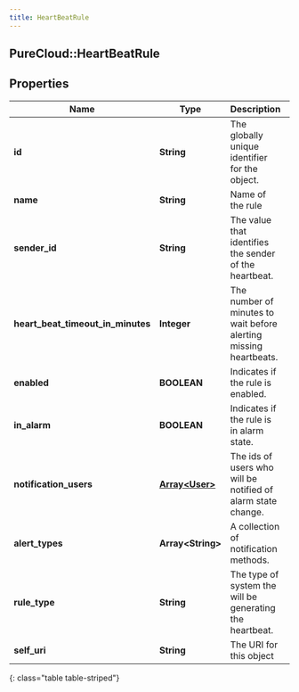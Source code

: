 ```yaml
---
title: HeartBeatRule
---
```

## PureCloud::HeartBeatRule

## Properties

|Name | Type | Description | Notes|
|------------ | ------------- | ------------- | -------------|
| **id** | **String** | The globally unique identifier for the object. | [optional] |
| **name** | **String** | Name of the rule | |
| **sender_id** | **String** | The value that identifies the sender of the heartbeat. | |
| **heart_beat_timeout_in_minutes** | **Integer** | The number of minutes to wait before alerting missing heartbeats. | |
| **enabled** | **BOOLEAN** | Indicates if the rule is enabled. | |
| **in_alarm** | **BOOLEAN** | Indicates if the rule is in alarm state. | [optional] |
| **notification_users** | [**Array&lt;User&gt;**](User.html) | The ids of users who will be notified of alarm state change. | |
| **alert_types** | **Array&lt;String&gt;** | A collection of notification methods. | |
| **rule_type** | **String** | The type of system the will be generating the heartbeat. | |
| **self_uri** | **String** | The URI for this object | [optional] |
{: class="table table-striped"}


